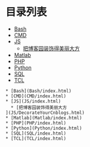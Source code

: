 
# 目录列表
* [Bash](Bash/index.html)
* [CMD](CMD/index.html)
* [JS](JS/index.html)
  * [把博客园装饰得美丽大方
](JS/DecorateYourCnblogs.html)
* [Matlab](Matlab/index.html)
* [PHP](PHP/index.html)
* [Python](Python/index.html)
* [SQL](SQL/index.html)
* [TCL](TCL/index.html)


```mind:height=300,title=内容概要,color
* [Bash](Bash/index.html)
* [CMD](CMD/index.html)
* [JS](JS/index.html)
  * [把博客园装饰得美丽大方
](JS/DecorateYourCnblogs.html)
* [Matlab](Matlab/index.html)
* [PHP](PHP/index.html)
* [Python](Python/index.html)
* [SQL](SQL/index.html)
* [TCL](TCL/index.html)
```

